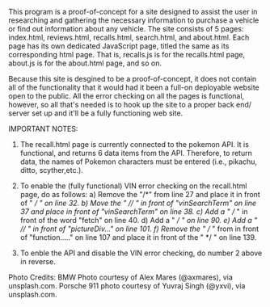 This program is a proof-of-concept for a site designed to assist the user in researching and gathering the necessary information to purchase a vehicle or find out information about any vehicle. The site consists of 5 pages: index.html, reviews.html, recalls.html, search.html, and about.html. Each page has its own dedicated JavaScript page, titled the same as its corresponding html page. That is, recalls.js is for the recalls.html page, about.js is for the about.html page, and so on. 

Because this site is desgined to be a proof-of-concept, it does not contain all of the functionality that it would had it been a full-on deployable website open to the public. All the error checking on all the pages is functional, however, so all that's needed is to hook up the site to a proper back end/ server set up and it'll be a fully functioning web site.

IMPORTANT  NOTES: 

1) The recall.html page is currently connected to the pokemon API. It is functional, and returns 6 data items from the API. Therefore, to return data, the names of Pokemon characters must be entered (i.e., pikachu, ditto, scyther,etc.).
2) To enable the (fully functional) VIN error checking on the recall.html page, do as follows: 
    a) Remove the "/*" from line 27 and place it in front of " */ " on line 32. 
    b) Move the " // " in front of "vinSearchTerm" on line 37 and place in front of "vinSearchTerm" on line 38.
    c) Add a " /* " in front of the word "fetch" on line 40.
    d) Add a " */ " on line 90.
    e) Add a " // " in front of "pictureDiv..." on line 101.
    f) Remove the " /* " from in front of "function....." on line 107 and place it in front of the " */ " on line 139.

3) To enble the API and disable the VIN error checking, do number 2 above in reverse.

Photo Credits: BMW Photo courtesy of Alex Mares (@axmares), via unsplash.com.
Porsche 911 photo courtesy of Yuvraj Singh (@yxvi), via unsplash.com.